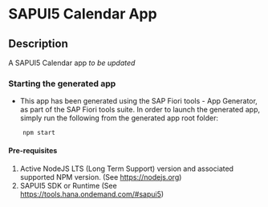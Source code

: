 # SAPUI5 Calendar App

## Description

A SAPUI5 Calendar app
*to be updated*

### Starting the generated app

- This app has been generated using the SAP Fiori tools - App Generator, as part of the SAP Fiori tools suite.  In order to launch the generated app, simply run the following from the generated app root folder:

```shell
    npm start
```

#### Pre-requisites

1. Active NodeJS LTS (Long Term Support) version and associated supported NPM version.  (See <https://nodejs.org>)
2. SAPUI5 SDK or Runtime (See <https://tools.hana.ondemand.com/#sapui5>)
